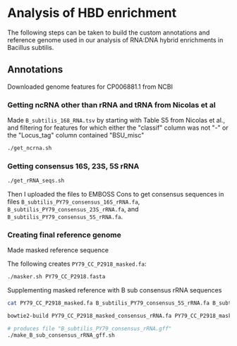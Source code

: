 # Analysis of HBD enrichment

The following steps can be taken to build the custom annotations and reference genome used
in our analysis of RNA:DNA hybrid enrichments in Bacillus subtilis.

## Annotations

Downloaded genome features for CP006881.1 from NCBI

### Getting ncRNA other than rRNA and tRNA from Nicolas et al

Made `B_subtilis_168_RNA.tsv` by starting with Table S5
from Nicolas et al., and filtering for features for which either the "classif" column was not "-"
or the "Locus\_tag" column contained "BSU\_misc"

```bash
./get_ncrna.sh
```

### Getting consensus 16S, 23S, 5S rRNA

```bash
./get_rRNA_seqs.sh
```

Then I uploaded the files to EMBOSS Cons to get consensus
sequences in files `B_subtilis_PY79_consensus_16S_rRNA.fa`,
`B_subtilis_PY79_consensus_23S_rRNA.fa`, and
`B_subtilis_PY79_consensus_5S_rRNA.fa`.

### Creating final reference genome

Made masked reference sequence

The following creates `PY79_CC_P2918_masked.fa`:

```bash
./masker.sh PY79_CC_P2918.fasta
```

Supplementing masked reference with B sub consensus
rRNA sequences

```bash
cat PY79_CC_P2918_masked.fa B_subtilis_PY79_consensus_5S_rRNA.fa B_subtilis_PY79_consensus_23S_rRNA.fa B_subtilis_PY79_consensus_16S_rRNA.fa > PY79_CC_P2918_masked_consensus_rRNA.fa

bowtie2-build PY79_CC_P2918_masked_consensus_rRNA.fa PY79_CC_P2918_masked

# produces file "B_subtilis_PY79_consensus_rRNA.gff"
./make_B_sub_consensus_rRNA_gff.sh
```


